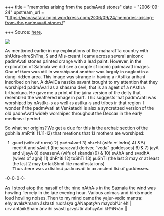 +++
title = "memories arising from the padmAvatI stones"
date = "2006-09-24"
upstream_url = "https://manasataramgini.wordpress.com/2006/09/24/memories-arising-from-the-padmavati-stones/"

+++
Source: [here](https://manasataramgini.wordpress.com/2006/09/24/memories-arising-from-the-padmavati-stones/).



[![](https://i0.wp.com/photos1.blogger.com/blogger/2010/410/320/padmavati2.jpg)](http://photos1.blogger.com/blogger/2010/410/1600/padmavati2.jpg)

As mentioned earlier in my explorations of the maharaTTa country with shUdra-shreShTha, S and Mis-creant I came across several aniconic padmAvatI stones painted orange with a lead paint. However, in the exploration of Satmala we did see a couple of iconic padmavatI images. One of them was still in worship and another was largely in neglect in a dung-ridden area. This image was strange in having a nAstIka arihant inscribed on her. A drAviDa nastIka savant brought to my attention that they worshiped padmAvatI as a shasana devI, that is an agent of a nAstIka tirthankara. He gave me a print of the jaina version of the deity that resembled the weathered image in part. This suggests that padmAvatI was worshiped by nAstIka-s as well as astIka-s and tribes in that region. I wonder if the padmAvatI at Venkatadri is also a syncretized version of the old padmAvatI widely worshiped throughout the Deccan in the early medieaval period.

So what her origins? We get a clue for this in the archaic section of the gobhila smR^iti (1.11-12) that mentions that 13 mothers are worshiped:  
1) gaurI (wife of rudra) 2) padmAvatI 3) shachI (wife of indra) 4) & 5) medhA and sAvitrI (the sarasvatI derived “veda” goddesses) 6) & 7) jayA and vijayA 8) devasenA (wife of skanda) 9) & 10) svAhA and svadhA (wives of agni) 11) dhR^iti 12) tuShTi 13) puShTi (the last 3 may or at least the last 2 may be lakShmI like manifestations)  
Thus there was a distinct padmavatI in an ancient list of goddesses.

-0-0-0-0-

As I stood atop the massif of the nine nAthA-s in the Satmala the wind was howling fiercely in the late evening hour. Various animals and birds made loud howling noises. Then to my mind came the yajur-vedic mantra:  
ehy avakrAmann áshastI rudrásya gÁNapatyAn mayobhÚr éhi\|  
urv àntárikSham ánv ihi svastí gavyUtir ábhayAni kR^iNván \|\|

